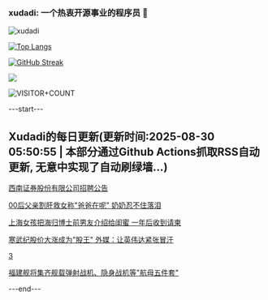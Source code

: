 ### xudadi: 一个热衷开源事业的程序员 👋

![xudadi](https://github-readme-stats-git-masterorgs-github-readme-stats-team.vercel.app/api?username=xudadi)

[![Top Langs](https://github-readme-stats.vercel.app/api/top-langs/?username=xudadi)](https://github.com/anuraghazra/github-readme-stats)

[![GitHub Streak](https://streak-stats.demolab.com?user=xudadi&locale=zh_Hans)](https://git.io/streak-stats)

![](https://raw.githubusercontent.com/xudadi/xudadi/main/assets/github-contribution-grid-snake.svg)

![VISITOR+COUNT](https://komarev.com/ghpvc/?username=xudadi&label=VISITOR+COUNT)


---start---

## Xudadi的每日更新(更新时间:2025-08-30 05:50:55 | 本部分通过Github Actions抓取RSS自动更新, 无意中实现了自动刷绿墙...)

[西南证券股份有限公司招聘公告](https://www.gongkaoleida.com/article/2595350)

[00后父亲割肝救女称"爸爸在呢" 奶奶忍不住落泪](https://m.163.com/news/article/K84QIK780534P59R.html)

[上海女孩把海归博士前男友介绍给闺蜜 一年后收到请柬](https://m.163.com/news/article/K84Q5TQ9053469LG.html)

[寒武纪股价大涨成为"股王" 外媒：让英伟达紧张冒汗](https://m.163.com/news/article/K84ICAOR05504DOQ.html)

[3](https://m.163.com/touch/news/sub/domestic)

[福建舰将集齐舰载弹射战机、隐身战机等"航母五件套"](https://m.163.com/news/article/K838641E051482MP.html)

---end---
